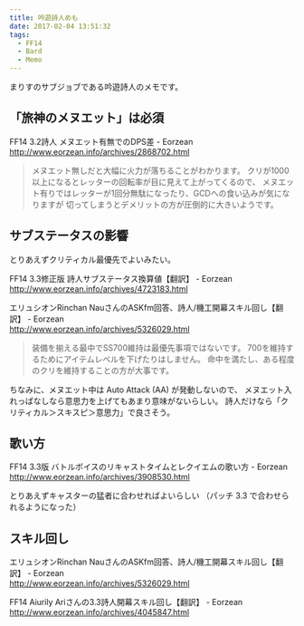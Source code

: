 ```yaml
---
title: 吟遊詩人めも
date: 2017-02-04 13:51:32
tags:
  - FF14
  - Bard
  - Memo
---
```

まりすのサブジョブである吟遊詩人のメモです。


## 「旅神のメヌエット」は必須

FF14 3.2詩人 メヌエット有無でのDPS差 - Eorzean    
http://www.eorzean.info/archives/2868702.html

> メヌエット無しだと大幅に火力が落ちることがわかります。
> クリが1000以上になるとレッターの回転率が目に見えて上がってくるので、
> メヌエット有りではレッターが1回分無駄になったり、GCDへの食い込みが気になりますが
> 切ってしまうとデメリットの方が圧倒的に大きいようです。


## サブステータスの影響

とりあえずクリティカル最優先でよいみたい。

FF14 3.3修正版 詩人サブステータス換算値【翻訳】 - Eorzean    
http://www.eorzean.info/archives/4723183.html


エリュシオンRinchan NauさんのASKfm回答、詩人/機工開幕スキル回し【翻訳】 - Eorzean    
http://www.eorzean.info/archives/5326029.html

> 装備を揃える最中でSS700維持は最優先事項ではないです。
> 700を維持するためにアイテムレベルを下げたりはしません。
> 命中を満たし、ある程度のクリを維持することの方が大事です。


ちなみに、メヌエット中は Auto Attack (AA) が発動しないので、
メヌエット入れっぱなしなら意思力を上げてもあまり意味がないらしい。
詩人だけなら「クリティカル＞スキスピ＞意思力」で良さそう。


## 歌い方

FF14 3.3版 バトルボイスのリキャストタイムとレクイエムの歌い方 - Eorzean    
http://www.eorzean.info/archives/3908530.html

とりあえずキャスターの猛者に合わせればよいらしい
（パッチ 3.3 で合わせられるようになった）


## スキル回し

エリュシオンRinchan NauさんのASKfm回答、詩人/機工開幕スキル回し【翻訳】 - Eorzean    
http://www.eorzean.info/archives/5326029.html

FF14 Aiurily Ariさんの3.3詩人開幕スキル回し【翻訳】 - Eorzean    
http://www.eorzean.info/archives/4045847.html
